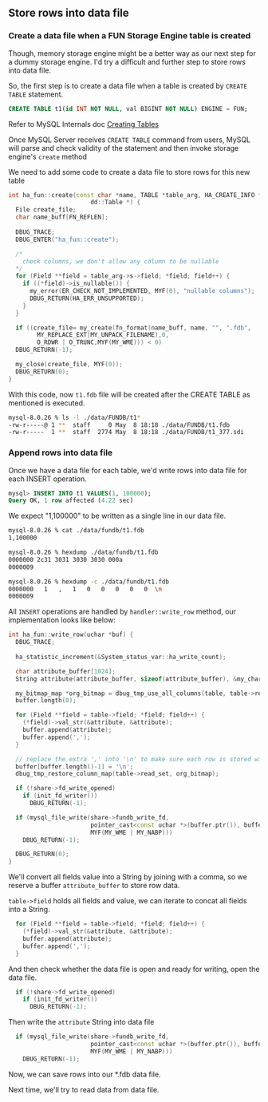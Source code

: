 ## Store rows into data file

### Create a data file when a FUN Storage Engine table is created

Though, memory storage engine might be a better way as our next step for a dummy storage engine. I'd try a difficult and further step to store rows into data file.

So, the first step is to create a data file when a table is created by `CREATE TABLE` statement.
```SQL
CREATE TABLE t1(id INT NOT NULL, val BIGINT NOT NULL) ENGINE = FUN;
```

Refer to MySQL Internals doc [Creating Tables](https://dev.mysql.com/doc/internals/en/creating-tables.html)

Once MySQL Server receives `CREATE TABLE` command from users, MySQL will parse and check validity of the statement and then invoke storage engine's `create` method

We need to add some code to create a data file to store rows for this new table
```C++
int ha_fun::create(const char *name, TABLE *table_arg, HA_CREATE_INFO *,
                       dd::Table *) {
  File create_file;
  char name_buff[FN_REFLEN];
  
  DBUG_TRACE;
  DBUG_ENTER("ha_fun::create");

  /*
    check columns, we don't allow any column to be nullable
  */
  for (Field **field = table_arg->s->field; *field; field++) {
    if ((*field)->is_nullable()) {
      my_error(ER_CHECK_NOT_IMPLEMENTED, MYF(0), "nullable columns");
      DBUG_RETURN(HA_ERR_UNSUPPORTED);
    }
  }

  if ((create_file= my_create(fn_format(name_buff, name, "", ".fdb",
        MY_REPLACE_EXT|MY_UNPACK_FILENAME),0,
        O_RDWR | O_TRUNC,MYF(MY_WME))) < 0)
  DBUG_RETURN(-1);

  my_close(create_file, MYF(0));
  DBUG_RETURN(0);
}
```

With this code, now `t1.fdb` file will be created after the CREATE TABLE as mentioned is executed.
```bash
mysql-8.0.26 % ls -l ./data/FUNDB/t1* 
-rw-r-----@ 1 **  staff     0 May  8 18:18 ./data/FUNDB/t1.fdb
-rw-r-----  1 **  staff  2774 May  8 18:18 ./data/FUNDB/t1_377.sdi
```

### Append rows into data file
Once we have a data file for each table, we'd write rows into data file for each INSERT operation.
```SQL
mysql> INSERT INTO t1 VALUES(1, 100000);
Query OK, 1 row affected (4.22 sec)
```

We expect "1,100000" to be written as a single line in our data file.
```bash
mysql-8.0.26 % cat ./data/fundb/t1.fdb
1,100000

mysql-8.0.26 % hexdump ./data/fundb/t1.fdb
0000000 2c31 3031 3030 3030 000a               
0000009

mysql-8.0.26 % hexdump -c ./data/fundb/t1.fdb
0000000   1   ,   1   0   0   0   0   0  \n                            
0000009
```

All `INSERT` operations are handled by `handler::write_row` method, our implementation looks like below:
```C++
int ha_fun::write_row(uchar *buf) {
  DBUG_TRACE;
  
  ha_statistic_increment(&System_status_var::ha_write_count);

  char attribute_buffer[1024];
  String attribute(attribute_buffer, sizeof(attribute_buffer), &my_charset_bin);

  my_bitmap_map *org_bitmap = dbug_tmp_use_all_columns(table, table->read_set);
  buffer.length(0);

  for (Field **field = table->field; *field; field++) {
    (*field)->val_str(&attribute, &attribute);
    buffer.append(attribute);
    buffer.append(',');
  }

  // replace the extra ',' into '\n' to make sure each row is stored within a single line
  buffer[buffer.length()-1] = '\n';
  dbug_tmp_restore_column_map(table->read_set, org_bitmap);

  if (!share->fd_write_opened)
    if (init_fd_writer()) 
      DBUG_RETURN(-1);

  if (mysql_file_write(share->fundb_write_fd,
                       pointer_cast<const uchar *>(buffer.ptr()), buffer.length(),
                       MYF(MY_WME | MY_NABP)))
    DBUG_RETURN(-1);

  DBUG_RETURN(0);
}
```

We'll convert all fields value into a String by joining with a comma, so we reserve a buffer `attribute_buffer` to store row data.

`table->field` holds all fields and value, we can iterate to concat all fields into a String.
```C++
  for (Field **field = table->field; *field; field++) {
    (*field)->val_str(&attribute, &attribute);
    buffer.append(attribute);
    buffer.append(',');
  }
```

And then check whether the data file is open and ready for writing, open the data file.
```C++
  if (!share->fd_write_opened)
    if (init_fd_writer()) 
      DBUG_RETURN(-1);
```

Then write the `attribute` String into data file

```C++
  if (mysql_file_write(share->fundb_write_fd,
                       pointer_cast<const uchar *>(buffer.ptr()), buffer.length(),
                       MYF(MY_WME | MY_NABP)))
    DBUG_RETURN(-1);
```

Now, we can save rows into our *.fdb data file.

Next time, we'll try to read data from data file.
